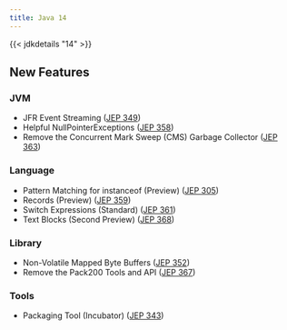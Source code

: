 ```yaml
---
title: Java 14
---
```


{{< jdkdetails "14" >}}

## New Features

### JVM

* JFR Event Streaming ([JEP 349](http://openjdk.java.net/jeps/349))
* Helpful NullPointerExceptions ([JEP 358](http://openjdk.java.net/jeps/358))
* Remove the Concurrent Mark Sweep (CMS) Garbage Collector ([JEP 363](http://openjdk.java.net/jeps/363))

### Language

* Pattern Matching for instanceof (Preview) ([JEP 305](http://openjdk.java.net/jeps/305))
* Records (Preview) ([JEP 359](http://openjdk.java.net/jeps/359))
* Switch Expressions (Standard) ([JEP 361](http://openjdk.java.net/jeps/361))
* Text Blocks (Second Preview) ([JEP 368](http://openjdk.java.net/jeps/368))

### Library

* Non-Volatile Mapped Byte Buffers ([JEP 352](http://openjdk.java.net/jeps/352))
* Remove the Pack200 Tools and API ([JEP 367](http://openjdk.java.net/jeps/367))

### Tools

* Packaging Tool (Incubator) ([JEP 343](http://openjdk.java.net/jeps/343))
